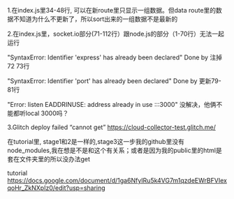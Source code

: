 1.在index.js里34-48行, 可以在新route里只显示一组数据。但data route里的数据不知道为什么不更新了，所以sort出来的一组数据不是最新的

2.在index.js里，socket.io部分(71-112行）跟node.js的部分（1-70行）无法一起运行

"SyntaxError: Identifier 'express' has already been declared" Done by 注掉72 73行

"SyntaxError: Identifier 'port' has already been declared" Done by 更新79-81行

"Error: listen EADDRINUSE: address already in use :::3000" 没解决，他俩不能都听local 3000吗？

3.Glitch deploy failed “cannot get” https://cloud-collector-test.glitch.me/

在tutorial里, stage1和2是一样的,stage3这一步我的github里没有node_modules,我在想是不是和这个有关系；或者是因为我的public里的html是套在文件夹里的所以没办法get

tutorial https://docs.google.com/document/d/1ga6NfyIRu5k4VG7m1qzdeEWrBFVIexqoHr_ZkNXpIz0/edit?usp=sharing

